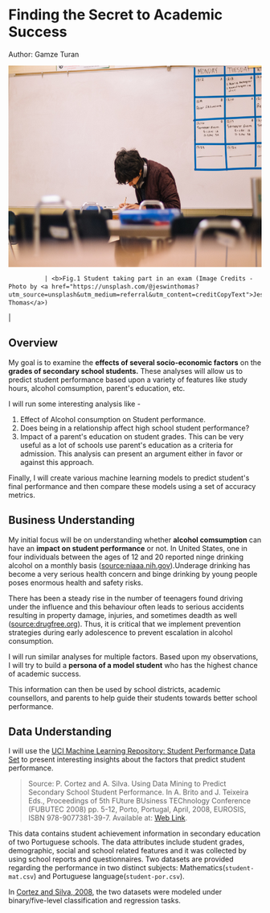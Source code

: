 # Finding the Secret to Academic Success

Author: Gamze Turan

<img align="center" width="800" height="400" src='images/image_1.jpg'>
              
              | <b>Fig.1 Student taking part in an exam (Image Credits -  Photo by <a href="https://unsplash.com/@jeswinthomas?utm_source=unsplash&utm_medium=referral&utm_content=creditCopyText">Jeswin Thomas</a>)
  </b>|
  
## Overview

My goal is to examine the **effects of several socio-economic factors** on the **grades of secondary school students.** These analyses will allow us to predict student performance based upon a variety of features like study hours, alcohol comsumption, parent's education, etc.

I will run some interesting analysis like -

  1. Effect of Alcohol consumption on Student performance.
  2. Does being in a relationship affect high school student performance?
  3. Impact of a parent's education on student grades. This can be very useful as a lot of schools use parent's education as a criteria for admission. This analysis can present an argument either in favor or against this approach.
  
Finally, I will create various machine learning models to predict student's final performance and then compare these models using a set of accuracy metrics.

## Business Understanding 

My initial focus will be on understanding whether **alcohol comsumption** can have an **impact on student performance** or not. In United States, one in four individuals between the ages of 12 and 20 reported ninge drinking alcohol on a monthly basis ([source:niaaa.nih.gov](https://www.niaaa.nih.gov/publications/brochures-and-fact-sheets/underage-drinking)).Underage drinking has become a very serious health concern and binge drinking by young people poses enormous health and safety risks.

There has been a steady rise in the number of teenagers found driving under the influence and this behaviour often leads to serious accidents resulting in property damage, injuries, and sometimes deadth as well ([source:drugfree.org](https://drugfree.org/drug-and-alcohol-news/23-of-teenssurveyed-admit-to-driving-under-influence-of-alcohol-or-drugs/)). Thus, it is critical that we implement prevention strategies during early adolescence to prevent escalation in alcohol consumption.

I will run similar analyses for multiple factors. Based upon my observations, I will try to build a **persona of a model student** who has the highest chance of academic success.

This information can then be used by school districts, academic counsellors, and parents to help guide their students towards better school performance.

## Data Understanding 

I will use the [UCI Machine Learning Repository: Student Performance Data Set](http://archive.ics.uci.edu/ml/datasets/Student+Performance) to present interesting insights about the factors that predict student performance.

> Source:
  P. Cortez and A. Silva. Using Data Mining to Predict Secondary School Student Performance. In
  A. Brito and J. Teixeira Eds., Proceedings of 5th FUture BUsiness TEChnology Conference
  (FUBUTEC 2008) pp. 5-12, Porto, Portugal, April, 2008, EUROSIS, ISBN 978-9077381-39-7.
  Available at: [Web Link](www3.dsi.uminho.pt/pcortez/student.pdf).
  
This data contains student achievement information in secondary education of two Portuguese schools. The data attributes include student grades, demographic, social and school related features and it was collected by using school reports and questionnaires. Two datasets are provided regarding the performance in two distinct subjects: Mathematics(`student-mat.csv`) and Portuguese language(`student-por.csv`).

In [Cortez and Silva, 2008](www3.dsi.uminho.pt/pcortez/student.pdf), the two datasets were modeled under binary/five-level classification and regression tasks.


